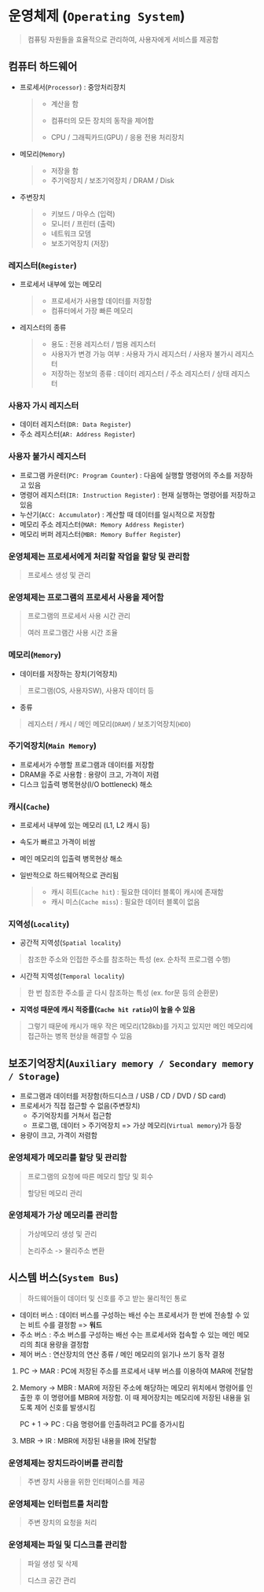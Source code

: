 # 운영체제 (`Operating System`)

> 컴퓨팅 자원들을 효율적으로 관리하여, 사용자에게 서비스를 제공함



## 컴퓨터 하드웨어

* 프로세서(`Processor`) : 중앙처리장치

  > * 계산을 함
  > * 컴퓨터의 모든 장치의 동작을 제어함
  >
  > * CPU / 그래픽카드(GPU) / 응용 전용 처리장치

* 메모리(`Memory`)

  > * 저장을 함
  > * 주기억장치 / 보조기억장치 / DRAM / Disk

* 주변장치

  > * 키보드 / 마우스 (입력)
  > * 모니터 / 프린터 (출력)
  > * 네트워크 모뎀
  > * 보조기억장치 (저장)



### 레지스터(`Register`)

* 프로세서 내부에 있는 메모리

  > * 프로세서가 사용할 데이터를 저장함
  > * 컴퓨터에서 가장 빠른 메모리

* 레지스터의 종류

  > * 용도 : 전용 레지스터 / 범용 레지스터
  > * 사용자가 변경 가능 여부 : 사용자 가시 레지스터 / 사용자 불가시 레지스터
  > * 저장하는 정보의 종류 : 데이터 레지스터 / 주소 레지스터 / 상태 레지스터

### 사용자 가시 레지스터

* 데이터 레지스터(`DR: Data Register`)
* 주소 레지스터(`AR: Address Register`)

### 사용자 불가시 레지스터

* 프로그램 카운터(`PC: Program Counter`) : 다음에 실행할 명령어의 주소를 저장하고 있음 
* 명령어 레지스터(`IR: Instruction Register`) : 현재 실행하는 명령어를 저장하고 있음
* 누산기(`ACC: Accumulator`) : 계산할 때 데이터를 일시적으로 저장함
* 메모리 주소 레지스터(`MAR: Memory Address Register`)
* 메모리 버퍼 레지스터(`MBR: Memory Buffer Register`)



### 운영체제는 프로세서에게 처리할 작업을 할당 및 관리함

> 프로세스 생성 및 관리

### 운영체제는 프로그램의 프로세서 사용을 제어함

> 프로그램의 프로세서 사용 시간 관리
>
> 여러 프로그램간 사용 시간 조율



### 메모리(`Memory`)

* 데이터를 저장하는 장치(기억장치)

> 프로그램(OS, 사용자SW), 사용자 데이터 등

* 종류

> 레지스터 / 캐시 / 메인 메모리(`DRAM`) / 보조기억장치(`HDD`)



### 주기억장치(`Main Memory`)

* 프로세서가 수행할 프로그램과 데이터를 저장함
* DRAM을 주로 사용함 : 용량이 크고, 가격이 저렴
* 디스크 입출력 병목현상(I/O bottleneck) 해소



### 캐시(`Cache`)

* 프로세서 내부에 있는 메모리 (L1, L2 캐시 등)

* 속도가 빠르고 가격이 비쌈

* 메인 메모리의 입출력 병목현상 해소

* 일반적으로 하드웨어적으로 관리됨

  > * 캐시 히트(`Cache hit`) : 필요한 데이터 블록이 캐시에 존재함
  > * 캐시 미스(`Cache miss`) : 필요한 데이터 블록이 없음



### 지역성(`Locality`)

* 공간적 지역성(`Spatial locality`)

> 참조한 주소와 인접한 주소를 참조하는 특성 (ex. 순차적 프로그램 수행)

* 시간적 지역성(`Temporal locality`)

> 한 번 참조한 주소를 곧 다시 참조하는 특성 (ex. for문 등의 순환문)

* **지역성 때문에 캐시 적중률(`Cache hit ratio`)이 높을 수 있음**

> 그렇기 때문에 캐시가 매우 작은 메모리(128kb)를 가지고 있지만 메인 메모리에 접근하는 병목 현상을 해결할 수 있음

### 

## 보조기억장치(`Auxiliary memory / Secondary memory / Storage`)

* 프로그램과 데이터를 저장함(하드디스크 / USB / CD / DVD / SD card)
* 프로세서가 직접 접근할 수 없음(주변장치)
  * 주기억장치를 거쳐서 접근함
  * 프로그램, 데이터 > 주기억장치 => 가상 메모리(`Virtual memory`)가 등장
* 용량이 크고, 가격이 저렴함

### 

### 운영체제가 메모리를 할당 및 관리함

> 프로그램의 요청에 따른 메모리 할당 및 회수
>
> 할당된 메모리 관리



### 운영체제가 가상 메모리를 관리함

> 가상메모리 생성 및 관리
>
> 논리주소 -> 물리주소 변환



## 시스템 버스(`System Bus`)

> 하드웨어들이 데이터 및 신호를 주고 받는 물리적인 통로

* 데이터 버스 : 데이터 버스를 구성하는 배선 수는 프로세서가 한 번에 전송할 수 있는 비트 수를 결정함 => **워드**
* 주소 버스 : 주소 버스를 구성하는 배선 수는 프로세서와 접속할 수 있는 메인 메모리의 최대 용량을 결정함
* 제어 버스 : 연산장치의 연산 종류 / 메인 메모리의 읽기나 쓰기 동작 결정

1. PC -> MAR : PC에 저장된 주소를 프로세서 내부 버스를 이용하여 MAR에 전달함

2. Memory -> MBR : MAR에 저장된 주소에 해당하는 메모리 위치에서 명령어를 인출한 후 이 명령어를 MBR에 저장함. 이 때 제어장치는 메모리에 저장된 내용을 읽도록 제어 신호를 발생시킴

   PC + 1 -> PC : 다음 명령어를 인출하려고 PC를 증가시킴

3. MBR -> IR : MBR에 저장된 내용을 IR에 전달함



### 운영체제는 장치드라이버를 관리함

> 주변 장치 사용을 위한 인터페이스를 제공

### 운영체제는 인터럽트를 처리함

> 주변 장치의 요청을 처리

### 운영체제는 파일 및 디스크를 관리함

> 파일 생성 및 삭제
>
> 디스크 공간 관리













